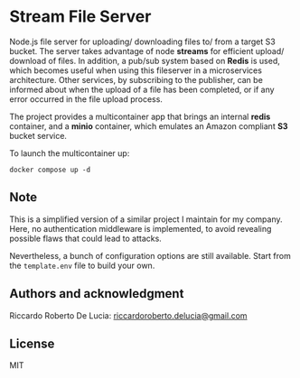 # Stream File Server

Node.js file server for uploading/ downloading files to/ from a target S3 bucket.
The server takes advantage of node **streams** for efficient upload/ download of files. In addition, a pub/sub system based on **Redis** is used, which becomes useful when using this fileserver in a microservices architecture. Other services, by subscribing to the publisher, can be informed about when the upload of a file has been completed, or if any error occurred in the file upload process.

The project provides a multicontainer app that brings an internal **redis** container, and a **minio** container, which emulates an Amazon compliant **S3** bucket service.

To launch the multicontainer up:
```
docker compose up -d
```

## Note
This is a simplified version of a similar project I maintain for my company.
Here, no authentication middleware is implemented, to avoid revealing possible flaws that could lead to attacks.

Nevertheless, a bunch of configuration options are still available. Start from the `template.env` file to build your own.

## Authors and acknowledgment

Riccardo Roberto De Lucia: riccardoroberto.delucia@gmail.com

## License

MIT